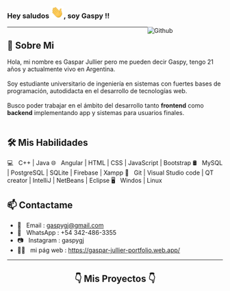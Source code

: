 ### Hey saludos <img src="https://raw.githubusercontent.com/parth-27/parth-27/master/Hi.gif" width="30px">, soy Gaspy !!

<img width="35%" align="right" alt="Github" src="https://user-images.githubusercontent.com/48678280/88862734-4903af80-d201-11ea-968b-9c939d88a37c.gif">

<hr/>

## 🔎 Sobre Mi

Hola, mi nombre es Gaspar Jullier pero me pueden decir Gaspy, tengo 21 años y actualmente vivo en Argentina.<br><br>
Soy estudiante universitario de ingeniería en sistemas con fuertes bases de programación, autodidacta en el desarrollo de tecnologías web.<br><br>
Busco poder trabajar en el ámbito del desarrollo tanto **frontend** como **backend** implementando app y sistemas para usuarios finales.<br><br>

## 🛠 Mis Habilidades

 💻 &nbsp; C++ | Java
 🌐 &nbsp; Angular | HTML | CSS | JavaScript | Bootstrap 
 🛢 &nbsp; MySQL | PostgreSQL | SQLite | Firebase | Xampp 
 🔧 &nbsp; Git | Visual Studio code | QT creator | IntelliJ | NetBeans | Eclipse 
 🖥 &nbsp; Windos | Linux

## 📫 Contactame

* 📧 &nbsp; Email : gaspygj@gmail.com
* 📱 &nbsp; WhatsApp : +54 342-486-3355
* 📷 &nbsp; Instagram : gaspygj
* 👨‍💻 &nbsp; mi pág web : https://gaspar-jullier-portfolio.web.app/

<hr/>

<h2 align="center">👇 Mis Proyectos 👇</h2> 

